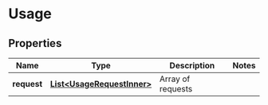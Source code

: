 

# Usage


## Properties

| Name | Type | Description | Notes |
|------------ | ------------- | ------------- | -------------|
|**request** | [**List&lt;UsageRequestInner&gt;**](UsageRequestInner.md) | Array of requests |  |



